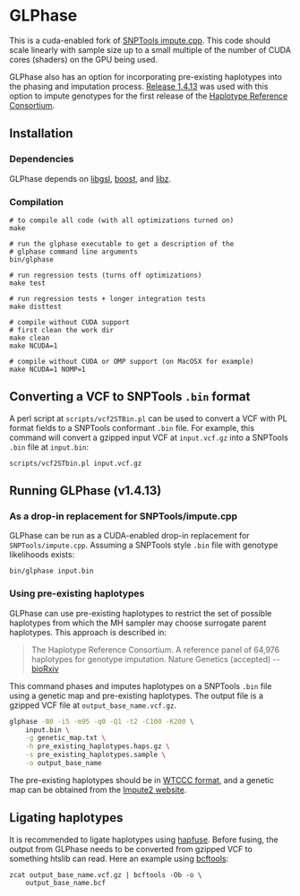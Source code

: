 # GLPhase

This is a cuda-enabled fork of
[SNPTools impute.cpp](http://sourceforge.net/p/snptools/code/ci/master/tree/). This
code should scale linearly with sample size up to a small multiple of
the number of CUDA cores (shaders) on the GPU being used. 

GLPhase also has an option for incorporating pre-existing haplotypes
into the phasing and imputation
process. [Release 1.4.13](https://github.com/wkretzsch/GLPhase/releases/tag/v1.4.13)
was used with this option 
to impute genotypes for the first release of the 
[Haplotype Reference Consortium](http://www.haplotype-reference-consortium.org/).

## Installation

### Dependencies

GLPhase depends on [libgsl](https://www.gnu.org/software/gsl/),
[boost](http://www.boost.org/), and [libz](http://www.zlib.net/).

### Compilation

    # to compile all code (with all optimizations turned on)
    make

    # run the glphase executable to get a description of the
    # glphase command line arguments
    bin/glphase

    # run regression tests (turns off optimizations)
    make test

    # run regression tests + longer integration tests
    make disttest

    # compile without CUDA support
    # first clean the work dir
    make clean
    make NCUDA=1

    # compile without CUDA or OMP support (on MacOSX for example)
    make NCUDA=1 NOMP=1

## Converting a VCF to SNPTools `.bin` format

A perl script at `scripts/vcf2STBin.pl` can be used to convert a VCF
with PL format fields to a SNPTools conformant `.bin` file.  For
example, this command will convert a gzipped input VCF at
`input.vcf.gz` into a SNPTools `.bin` file at `input.bin`:

    scripts/vcf2STbin.pl input.vcf.gz

## Running GLPhase (v1.4.13)

### As a drop-in replacement for SNPTools/impute.cpp

GLPhase can be run as a CUDA-enabled drop-in replacement for
`SNPTools/impute.cpp`. Assuming a SNPTools style `.bin` file with
genotype likelihoods exists:

    bin/glphase input.bin

### Using pre-existing haplotypes

GLPhase can use pre-existing haplotypes to restrict the set of
possible haplotypes from which the MH sampler may choose surrogate
parent haplotypes. This approach is described in:

> The Haplotype Reference Consortium. A reference panel of 64,976
> haplotypes for genotype imputation. Nature Genetics (accepted) -- 
> [bioRxiv](http://biorxiv.org/content/early/2015/12/23/035170)


This command phases and imputes haplotypes on a SNPTools `.bin` file
using a genetic map and pre-existing haplotypes.  The output file is
a gzipped VCF file at `output_base_name.vcf.gz`.

```bash
glphase -B0 -i5 -m95 -q0 -Q1 -t2 -C100 -K200 \
    input.bin \
    -g genetic_map.txt \
    -h pre_existing_haplotypes.haps.gz \
    -s pre_existing_haplotypes.sample \
    -o output_base_name
```

The pre-existing haplotypes should be in
[WTCCC format](https://mathgen.stats.ox.ac.uk/genetics_software/shapeit/shapeit.html#hapsample), 
and a genetic map can be obtained from the [Impute2 website](https://mathgen.stats.ox.ac.uk/impute/impute_v2.html#reference).

## Ligating haplotypes

It is recommended to ligate haplotypes using
[hapfuse](https://bitbucket.org/wkretzsch/hapfuse/src).  Before
fusing, the output from GLPhase needs to be converted from gzipped VCF
to something htslib can read. Here an example using [bcftools](https://samtools.github.io/bcftools/bcftools.html):

    zcat output_base_name.vcf.gz | bcftools -Ob -o \
        output_base_name.bcf

